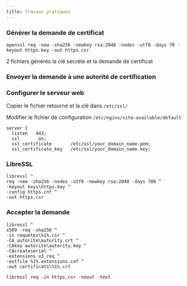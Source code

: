 ```yaml
---
title: Travaux pratiques
---
```


### Générer la demande de certificat

```shell-session
openssl req -new -sha256 -newkey rsa:2048 -nodes -utf8 -days 70 -keyout https.key -out https.csr
```
2 fichiers générés la clé secrète et la demande de certificat

### Envoyer la demande à une autorité de certification

### Configurer le serveur web

Copier le fichier retourné et la clé dans `/etc/ssl/`

Modifier le fichier de configuration `/etc/nginx/site-available/default`

```apacheconf
server {
  listen   443;
  ssl       on;
  ssl_certificate       /etc/ssl/your_domain_name.pem;
  ssl_certificate_key   /etc/ssl/your_domain_name.key;
```

### LibreSSL

```shell-session
libressl ^
req -new -sha256 -nodes -utf8 -newkey rsa:2048 -days 700 ^
-keyout keys\https.key ^
-config https.cnf ^
-out https.csr

```
### Accepter la demande

```shell-session
libressl ^
x509 -req -sha256 ^
-in requetes\%1%.csr ^
-CA autorite\autority.crt ^
-CAkey autorite\autority.key ^
-CAcreateserial ^
-extensions v3_req ^
-extfile %1%.extensions.cnf ^
-out certificats\%1%.crt
```

```shell-session
libressl req -in https.csr -noout -text
```
